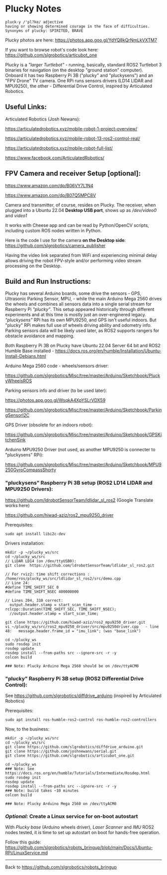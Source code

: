 # Plucky Notes

```
pluck·y /'pl?ke/ adjective
having or showing determined courage in the face of difficulties.
Synonyms of plucky: SPIRITED, BRAVE
```
Plucky photos are here: https://photos.app.goo.gl/YdYQ8kQrNmLkVXTM7

If you want to browse robot's code look here: https://github.com/slgrobotics/articubot_one

Plucky is a *"larger Turtlebot"* - running, basically, standard ROS2 Turtlebot 3 binaries for navigation (on the desktop "ground station" computer). Onboard it has two Raspberry Pi 3B ("plucky" and "pluckysens") and an "FPV Drone" TV camera. One RPi runs sensors drivers (LD14 LIDAR and MPU9250), the other - Differential Drive Control, inspired by Articulated Robotics.

## Useful Links:

Articulated Robotics (Josh Newans):

https://articulatedrobotics.xyz/mobile-robot-1-project-overview/

https://articulatedrobotics.xyz/mobile-robot-13-ros2-control-real/

https://articulatedrobotics.xyz/mobile-robot-full-list/

https://www.facebook.com/ArticulatedRobotics/

## FPV Camera and receiver Setup [optional]:

https://www.amazon.com/dp/B06VY7L1N4

https://www.amazon.com/dp/B07Q5MPC8V

Camera and transmitter, of course, resides on Plucky. The receiver, when plugged into a Ubuntu 22.04 **Desktop USB port**, shows up as _/dev/video0_ and _video1_

It works with Cheese app and can be read by Python/OpenCV scripts, including custom ROS nodes written in Python.

Here is the code I use for the camera **on the Desktop side**: https://github.com/slgrobotics/camera_publisher

Having the video link separated from WiFi and experiencing minimal delay allows driving the robot FPV-style and/or performing video stream processing on the Desktop.

## Build and Run Instructions:

Plucky has several Arduino boards, some drive the sensors - GPS, Ultrasonic Parking Sensor, MPU, - while the main Arduino Mega 2560 drives the wheels and combines all sensors data into a single serial stream for Raspberry Pi _"plucky"_. This setup appeared historically through different experiments and at this time is mostly just an over-enginered legacy. _"pluckysens"_ RPi has its own MPU9250, and GPS isn't useful indoors. But "plucky" RPi makes full use of wheels driving ability and odometry info. Parking sensors data will be likely used later, as ROS2 supports rangers for obstacle avoidance and mapping.

Both Raspberry Pi 3B on Plucky have Ubuntu 22.04 Server 64 bit and ROS2 Humble Base installed - https://docs.ros.org/en/humble/Installation/Ubuntu-Install-Debians.html

Arduino Mega 2560 code - wheels/sensors driver: 

https://github.com/slgrobotics/Misc/tree/master/Arduino/Sketchbook/PluckyWheelsROS

Parking sensors info and driver (to be used later):

https://photos.app.goo.gl/WsqkA4XpYSLrVDX59

https://github.com/slgrobotics/Misc/tree/master/Arduino/Sketchbook/ParkingSensorI2C

GPS Driver (obsolete for an indoors robot):

https://github.com/slgrobotics/Misc/tree/master/Arduino/Sketchbook/GPSKitchenSink

Arduino MPU9250 Driver (not used, as another MPU9250 is connecter to "pluckysens" RPi):

https://github.com/slgrobotics/Misc/tree/master/Arduino/Sketchbook/MPU9250GyroCompassShorty

### "pluckysens" Raspberry Pi 3B setup (ROS2 LD14 LIDAR and MPU9250 Drivers):

https://github.com/ldrobotSensorTeam/ldlidar_sl_ros2    (Google Translate works here)

https://github.com/hiwad-aziz/ros2_mpu9250_driver

Prerequisites:
```
sudo apt install libi2c-dev
```
Drivers installation:
```
mkdir -p ~/plucky_ws/src
cd ~/plucky_ws/src
// LiDAR LD14 (on /dev/ttyUSB0):
git clone  https://github.com/ldrobotSensorTeam/ldlidar_sl_ros2.git

// For rviz2: time shift corrections :  /home/ros/plucky_ws/src/ldlidar_sl_ros2/src/demo.cpp
// Line 24:
#define TIME_SHIFT_SEC 0
#define TIME_SHIFT_NSEC 400000000

// Lines 204, 310 correct:
  output.header.stamp = start_scan_time - rclcpp::Duration(TIME_SHIFT_SEC, TIME_SHIFT_NSEC);
  //output.header.stamp = start_scan_time;

git clone https://github.com/hiwad-aziz/ros2_mpu9250_driver.git
vi ~/plucky_ws/src/ros2_mpu9250_driver/src/mpu9250driver.cpp   - line 48:   message.header.frame_id = "imu_link"; (was "base_link")

cd ~/plucky_ws
sudo rosdep init
rosdep update
rosdep install --from-paths src --ignore-src -r -y
colcon build

### Note: Plucky Arduino Mega 2560 should be on /dev/ttyACM0
```

### "plucky" Raspberry Pi 3B setup (ROS2 Differential Drive Control):

See https://github.com/slgrobotics/diffdrive_arduino (inspired by Articulated Robotics)

Prerequisites:
```
sudo apt install ros-humble-ros2-control ros-humble-ros2-controllers
```
Now, to the business:

```
mkdir -p ~/plucky_ws/src
cd ~/plucky_ws/src
git clone https://github.com/slgrobotics/diffdrive_arduino.git
git clone https://github.com/joshnewans/serial.git
git clone https://github.com/slgrobotics/articubot_one.git

cd ~/plucky_ws
### Note: See https://docs.ros.org/en/humble/Tutorials/Intermediate/Rosdep.html
sudo rosdep init
rosdep update
rosdep install --from-paths src --ignore-src -r -y
### Note: build takes ~10 minutes
colcon build

### Note: Plucky Arduino Mega 2560 on /dev/ttyACM0
```

### _Optional:_ Create a Linux service for on-boot autostart

With _Plucky base_ (Arduino wheels driver), _Laser Scanner_ and _IMU_ ROS2 nodes tested, it is time to set up autostart on boot for hands-free operation.

Follow this guide: https://github.com/slgrobotics/robots_bringup/blob/main/Docs/Ubuntu-RPi/LinuxService.md

----------------

Back to https://github.com/slgrobotics/robots_bringup
